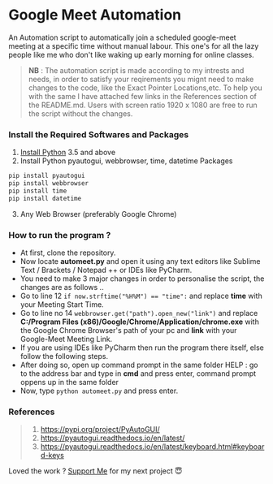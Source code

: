 # **Google Meet Automation**
An Automation script to automatically join a scheduled google-meet meeting at a specific time without manual labour. This one's for all the lazy people like me who don't like waking up early morning for online classes.

>**NB** : The automation script is made according to my intrests and needs, in order to satisfy your reqirements you mignt need to make changes to the code, like the Exact Pointer Locations,etc. To help you with the same I have attached few links in the References section of the README.md. Users with screen ratio 1920 x 1080 are free to run the script without the changes.


### Install the Required Softwares and Packages
1. [Install Python](https://www.python.org/downloads/) 3.5 and above
2. Install Python pyautogui, webbrowser, time, datetime Packages
```python
pip install pyautogui
pip install webbrowser
pip install time
pip install datetime
```
3. Any Web Browser (preferably Google Chrome)


### How to run the program ?
- At first, clone the repository.
- Now locate **automeet.py** and open it using any text editors like Sublime Text / Brackets / Notepad ++ or IDEs like PyCharm.
- You need to make 3 major changes in order to personalise the script, the changes are as follows ..
- Go to line 12 `if now.strftime("%H%M") == "time":` and replace **time** with your Meeting Start Time.
- Go to line no 14 `webbrowser.get("path").open_new("link")` and replace **C:/Program Files (x86)/Google/Chrome/Application/chrome.exe** with the Google Chrome Browser's path of your pc and **link** with your Google-Meet Meeting Link.
- If you are using IDEs like PyCharm then run the program there itself, else follow the following steps.
- After doing so, open up command prompt in the same folder 
	HELP : go to the address bar and type in **cmd** and press enter, command prompt oppens up in the same folder
- Now, type `python automeet.py` and press enter.


### References
> 1. https://pypi.org/project/PyAutoGUI/
> 2. https://pyautogui.readthedocs.io/en/latest/
> 3. https://pyautogui.readthedocs.io/en/latest/keyboard.html#keyboard-keys

Loved the work ? [Support Me](https://paypal.me/shubhadeepmandal394?locale.x=en_GB) for my next project 😇
